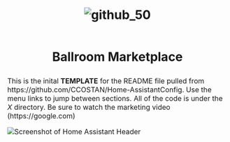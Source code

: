 <h1 align="center">
  
  ![github_50](https://user-images.githubusercontent.com/12243409/163683336-f5338315-d5b5-4154-ad29-240d66feff3b.png)

  <br> Ballroom Marketplace </br>
</h1>
<p><font size="3">
This is the inital <strong>TEMPLATE</strong> for the README file pulled from https://github.com/CCOSTAN/Home-AssistantConfig. Use the menu links to jump between sections.  All of the code is under the <em>X</em> directory. Be sure to watch the marketing video (https://google.com)</p>

![Screenshot of Home Assistant Header](https://i.imgur.com/vjDH1LJ.png)
